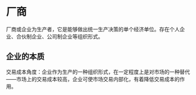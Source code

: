 
# 厂商
厂商或企业为生产者，它是能够做出统一生产决策的单个经济单位。存在个人企业、合伙制企业、公司制企业等组织形式。

## 企业的本质
交易成本角度：企业作为生产的一种组织形式，在一定程度上是对市场的一种替代——市场上的交易成本较高，企业可使市场交易内部化，有着降低交易成本的作用。
